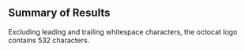 ## Summary of Results
Excluding leading and trailing whitespace characters, the octocat logo contains 532 characters.